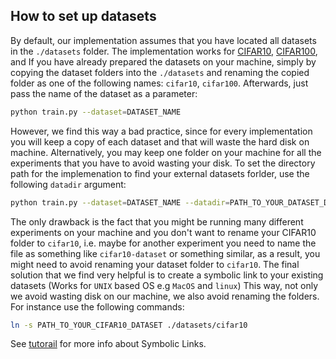 ## How to set up datasets
By default, our implementation assumes that you have located all datasets in the `./datasets` folder. 
The implementation works for 
[CIFAR10](https://www.cs.toronto.edu/~kriz/cifar.html), 
[CIFAR100](https://www.cs.toronto.edu/~kriz/cifar.html), and 
 If you have already prepared the datasets on your machine, simply by copying the dataset folders into the `./datasets` and renaming the copied folder as one of the following names: `cifar10`, `cifar100`. 
Afterwards, just pass the name of the dataset as a parameter: 
```bash 
python train.py --dataset=DATASET_NAME
```

However, we find this way a bad practice, since for every implementation you will keep a copy of each dataset and that will waste the hard disk on machine. 
Alternatively, you may keep one folder on your machine for all the experiments that you have to avoid wasting your disk.
To set the directory path for the implemenation to find your external datasets forlder, use the following `datadir` argument: 
```bash 
python train.py --dataset=DATASET_NAME --datadir=PATH_TO_YOUR_DATASET_DIR
```

The only drawback is the fact that you might be running many different experiments on your machine and you don't want to rename your CIFAR10 folder to `cifar10`, i.e. maybe for another experiment you need to name the file as something like `cifar10-dataset` or something similar, as a result, you might need to avoid renaming your dataset folder to `cifar10`. 
The final solution that we find very helpful is to create a symbolic link to your existing datasets (Works for `UNIX` based OS e.g `MacOS` and `linux`)
This way, not only we avoid wasting disk on our machine, we also avoid renaming the folders.
For instance use the following commands:
```bash
ln -s PATH_TO_YOUR_CIFAR10_DATASET ./datasets/cifar10
```
See [tutorail](https://kb.iu.edu/d/abbe "ln tutorail") for more info about Symbolic Links. 
